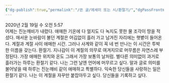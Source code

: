 ```yaml
---
{"dg-publish":true,"permalink":"/쓴 글/에세이 또는 시/환절기/","dgPassFrontmatter":true,"noteIcon":""}
---
```


2020년 2월 19일 수 오전 5:57
<br/>
어제는 진눈깨비가 내렸다. 애매한 기온에 다 얼지도 다 녹지도 못한 물 조각이 땅을 적셨다. 매서운 눈바람이 불던 계절은 어김없이 흘러 가고 남겨진 자리에는 햇볕이 들어온다. 계절과 계절 사이 애매한 시간. 그러나 사계와 같이 꼭 네 번 만나는 이 시간은 투박한 이름을 갖는다. 환절기. 지나감이 이 계절의 의무로 여겨지므로 머무름은 자연스레 부정된다. 가장 애매한 위치와 온도  그래서 가장 보통의 날처럼. 별다른 의미없이 과거로 흘러가는 하루는 환절기 같다. 나는 그런 날엔 언어에 머무르고 싶다. 말과 글로 의미를 불어넣을 때 하루는 진눈깨비 같이 애매하고 특별하다. 익숙한 당신들을 사랑하는 일은 환절기 같다. 나는 이 계절을 자꾸만 붙잡아두고 싶다. 당신들을 기록하고 싶다.<br/>
